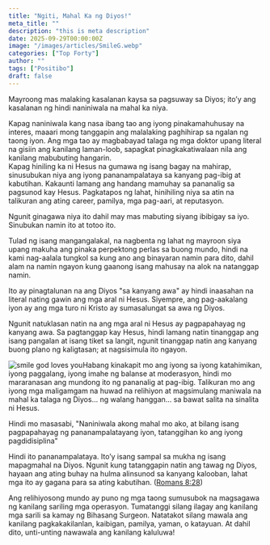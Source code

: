 ```yaml
---
title: "Ngiti, Mahal Ka ng Diyos!"
meta_title: ""
description: "this is meta description"
date: 2025-09-29T00:00:00Z
image: "/images/articles/SmileG.webp"
categories: ["Top Forty"]
author: ""
tags: ["Positibo"]
draft: false
---
```

Mayroong mas malaking kasalanan kaysa sa pagsuway sa Diyos; ito’y ang kasalanan ng hindi naniniwala na mahal ka niya.  
  
Kapag naniniwala kang nasa ibang tao ang iyong pinakamahuhusay na interes, maaari mong tanggapin ang malalaking paghihirap sa ngalan ng taong iyon. Ang mga tao ay magbabayad talaga ng mga doktor upang literal na gisiin ang kanilang laman-loob, sapagkat pinagkakatiwalaan nila ang kanilang mabubuting hangarin.  
Kapag hiniling ka ni Hesus na gumawa ng isang bagay na mahirap, sinusubukan niya ang iyong pananampalataya sa kanyang pag-ibig at kabutihan. Kakaunti lamang ang handang mamuhay sa pananalig sa pagsunod kay Hesus. Pagkatapos ng lahat, hinihiling niya sa atin na talikuran ang ating career, pamilya, mga pag-aari, at reputasyon.  
  
Ngunit ginagawa niya ito dahil may mas mabuting siyang ibibigay sa iyo. Sinubukan namin ito at totoo ito.  
  
Tulad ng isang mangangalakal, na nagbenta ng lahat ng mayroon siya upang makuha ang pinaka perpektong perlas sa buong mundo, hindi na kami nag-aalala tungkol sa kung ano ang binayaran namin para dito, dahil alam na namin ngayon kung gaanong isang mahusay na alok na natanggap namin.  
  
Ito ay pinagtalunan na ang Diyos "sa kanyang awa" ay hindi inaasahan na literal nating gawin ang mga aral ni Hesus. Siyempre, ang pag-aakalang iyon ay ang mga turo ni Kristo ay sumasalungat sa awa ng Diyos.  
  
Ngunit natuklasan natin na ang mga aral ni Hesus ay pagpapahayag ng kanyang awa. Sa pagtanggap kay Hesus, hindi lamang natin tinanggap ang isang pangalan at isang tiket sa langit, ngunit tinanggap natin ang kanyang buong plano ng kaligtasan; at nagsisimula ito ngayon.  
  

![smile god loves you](https://www.jesuschristians.com/images/Language_pics/Fillipino_pics/smile_god_loves_you.png)Habang kinakapit mo ang iyong sa iyong katahimikan, iyong paggalang, iyong imahe ng balanse at moderasyon, hindi mo mararanasan ang mundong ito ng pananalig at pag-ibig. Talikuran mo ang iyong mga maligamgam na huwad na relihiyon at magsimulang maniwala na mahal ka talaga ng Diyos... ng walang hanggan... sa bawat salita na sinalita ni Hesus.

  
Hindi mo masasabi, "Naniniwala akong mahal mo ako, at bilang isang pagpapahayag ng pananampalatayang iyon, tatanggihan ko ang iyong pagdidisiplina"  
  
Hindi ito pananampalataya. Ito’y isang sampal sa mukha ng isang mapagmahal na Diyos. Ngunit kung tatanggapin natin ang tawag ng Diyos, hayaan ang ating buhay na hulma alinsunod sa kanyang kalooban, lahat mga ito ay gagana para sa ating kabutihan. ([Romans 8:28](http://www.biblegateway.com/passage/index.php?search=Romans+8%3A28;&version=50;&interface=print "Read Romans 8:28"))  
  
Ang relihiyosong mundo ay puno ng mga taong sumusubok na magsagawa ng kanilang sariling mga operasyon. Tumatanggi silang ilagay ang kanilang mga sarili sa kamay ng Bihasang Surgeon. Natatakot silang mawala ang kanilang pagkakakilanlan, kaibigan, pamilya, yaman, o katayuan. At dahil dito, unti-unting nawawala ang kanilang kaluluwa!